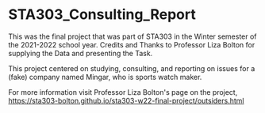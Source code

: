 # STA303_Consulting_Report
This was the final project that was part of STA303 in the Winter semester of the 2021-2022 school year. 
Credits and Thanks to Professor Liza Bolton for supplying the Data and presenting the Task.

This project centered on studying, consulting, and reporting on issues for a (fake) company named Mingar, who is sports watch maker.

For more information visit Professor Liza Bolton's page on the project,
https://sta303-bolton.github.io/sta303-w22-final-project/outsiders.html

